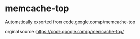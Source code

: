 # memcache-top
Automatically exported from code.google.com/p/memcache-top

orginal source :https://code.google.com/p/memcache-top/
